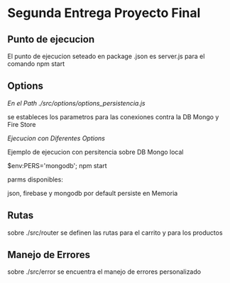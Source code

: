 # Segunda Entrega Proyecto Final
## Punto de ejecucion

El punto de ejecucion seteado en package .json es server.js para el comando npm start

## Options ##
*En el Path ./src/options/options_persistencia.js*

se estableces los parametros para las conexiones contra la DB Mongo y Fire Store

*Ejecucion con Diferentes Options*

Ejemplo de ejecucion con persitencia sobre DB Mongo local

$env:PERS='mongodb'; npm start

parms disponibles:

json, firebase y mongodb
por default persiste en Memoria



## Rutas

sobre ./src/router se definen las rutas para el carrito y para los productos

## Manejo de Errores
sobre ./src/error se encuentra el manejo de errores personalizado

